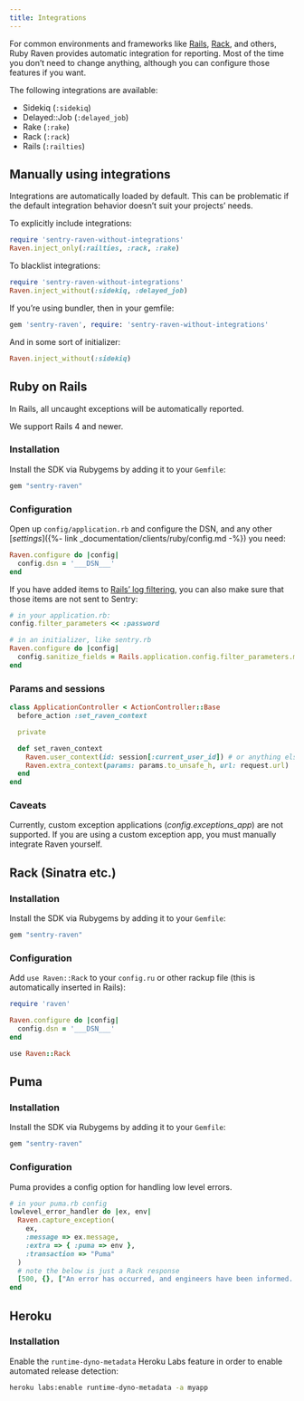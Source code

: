 ```yaml
---
title: Integrations
---
```


For common environments and frameworks like [Rails](#ruby-on-rails), [Rack](#rack-sinatra-etc), and others, Ruby Raven provides automatic integration for reporting. Most of the time you don’t need to change anything, although you can configure those features if you want.

The following integrations are available:

-   Sidekiq (`:sidekiq`)
-   Delayed::Job (`:delayed_job`)
-   Rake (`:rake`)
-   Rack (`:rack`)
-   Rails (`:railties`)

## Manually using integrations

Integrations are automatically loaded by default. This can be problematic if the default integration behavior doesn’t suit your projects’ needs.

To explicitly include integrations:

```ruby
require 'sentry-raven-without-integrations'
Raven.inject_only(:railties, :rack, :rake)
```

To blacklist integrations:

```ruby
require 'sentry-raven-without-integrations'
Raven.inject_without(:sidekiq, :delayed_job)
```

If you’re using bundler, then in your gemfile:

```ruby
gem 'sentry-raven', require: 'sentry-raven-without-integrations'
```

And in some sort of initializer:

```ruby
Raven.inject_without(:sidekiq)
```

## Ruby on Rails

<!-- WIZARD rails -->
In Rails, all uncaught exceptions will be automatically reported.

We support Rails 4 and newer.

### Installation

Install the SDK via Rubygems by adding it to your `Gemfile`:

```ruby
gem "sentry-raven"
```

### Configuration

Open up `config/application.rb` and configure the DSN, and any other [_settings_]({%- link _documentation/clients/ruby/config.md -%}) you need:

```ruby
Raven.configure do |config|
  config.dsn = '___DSN___'
end
```

If you have added items to [Rails’ log filtering](http://guides.rubyonrails.org/action_controller_overview.html#parameters-filtering), you can also make sure that those items are not sent to Sentry:

```ruby
# in your application.rb:
config.filter_parameters << :password

# in an initializer, like sentry.rb
Raven.configure do |config|
  config.sanitize_fields = Rails.application.config.filter_parameters.map(&:to_s)
end
```

### Params and sessions

```ruby
class ApplicationController < ActionController::Base
  before_action :set_raven_context

  private

  def set_raven_context
    Raven.user_context(id: session[:current_user_id]) # or anything else in session
    Raven.extra_context(params: params.to_unsafe_h, url: request.url)
  end
end
```

### Caveats

Currently, custom exception applications (_config.exceptions_app_) are not supported. If you are using a custom exception app, you must manually integrate Raven yourself.
<!-- TODO-ADD-VERIFICATION-EXAMPLE -->
<!-- ENDWIZARD -->

## Rack (Sinatra etc.)

<!-- WIZARD rack -->
### Installation

Install the SDK via Rubygems by adding it to your `Gemfile`:

```ruby
gem "sentry-raven"
```

### Configuration

Add `use Raven::Rack` to your `config.ru` or other rackup file (this is automatically inserted in Rails):

```ruby
require 'raven'

Raven.configure do |config|
  config.dsn = '___DSN___'
end

use Raven::Rack
```
<!-- TODO-ADD-VERIFICATION-EXAMPLE -->
<!-- ENDWIZARD -->

## Puma

### Installation

Install the SDK via Rubygems by adding it to your `Gemfile`:

```ruby
gem "sentry-raven"
```

### Configuration

Puma provides a config option for handling low level errors.

```ruby
# in your puma.rb config
lowlevel_error_handler do |ex, env|
  Raven.capture_exception(
    ex,
    :message => ex.message,
    :extra => { :puma => env },
    :transaction => "Puma"
  )
  # note the below is just a Rack response
  [500, {}, ["An error has occurred, and engineers have been informed. Please reload the page. If you continue to have problems, contact support@example.com\n"]]
end
```

## Heroku

### Installation

Enable the `runtime-dyno-metadata` Heroku Labs feature in order to enable automated release detection:

```bash
heroku labs:enable runtime-dyno-metadata -a myapp
```
